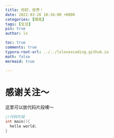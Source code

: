 ```yaml
---
title: 你好，世界！
date: 2022-03-26 10:34:00 +0800
categories: [随笔]
tags: [生活]
pin: true
author: lx

toc: true
comments: true
typora-root-url: ../../lxlovescoding.github.io 
math: false
mermaid: true

---
```






# 感谢关注～ 


这里可以放代码片段噢～

```c++
//代码片段
int main(){
  hello world;
}
```

